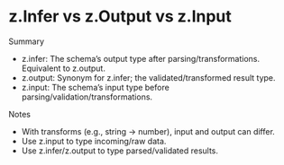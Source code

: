 # z.Infer vs z.Output vs z.Input

Summary

- z.infer: The schema’s output type after parsing/transformations. Equivalent to z.output.
- z.output: Synonym for z.infer; the validated/transformed result type.
- z.input: The schema’s input type before parsing/validation/transformations.

Notes

- With transforms (e.g., string -> number), input and output can differ.
- Use z.input to type incoming/raw data.
- Use z.infer/z.output to type parsed/validated results.
